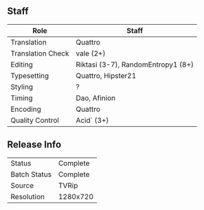 ## Staff

| Role              | Staff                               |
|-------------------|-------------------------------------|
| Translation       | Quattro                             |
| Translation Check | vale (2+)                           |
| Editing           | Riktasi (3-7), RandomEntropy1 (8+)  |
| Typesetting       | Quattro, Hipster21                  |
| Styling           | ?                                   |
| Timing            | Dao, Afinion                        |
| Encoding          | Quattro                             |
| Quality Control   | Acid\` (3+)                         |

## Release Info

|              |           |
|--------------|-----------|
| Status       | Complete  |
| Batch Status | Complete  |
| Source       | TVRip     |
| Resolution   | 1280x720  |
